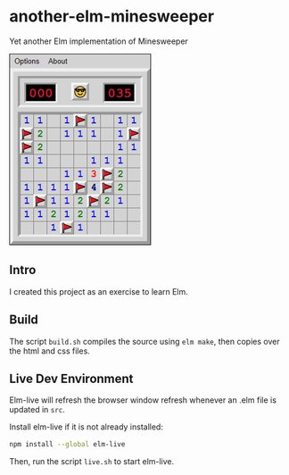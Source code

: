 # another-elm-minesweeper
Yet another Elm implementation of Minesweeper

![gameboard example](https://raw.githubusercontent.com/krscott/another-elm-minesweeper/master/gameboard.png)

## Intro
I created this project as an exercise to learn Elm.

## Build
The script `build.sh` compiles the source using `elm make`, then copies over
the html and css files.

## Live Dev Environment
Elm-live will refresh the browser window refresh whenever an .elm file is
updated in `src`.

Install elm-live if it is not already installed:
```bash
npm install --global elm-live
```

Then, run the script `live.sh` to start elm-live.